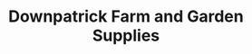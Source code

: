 ---
title: "Downpatrick Farm and Garden Supplies"
url: /downpatrick/downpatrick-farm-and-garden-supplies/
shop: Dorfladen
---